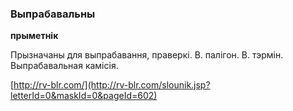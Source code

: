 ### Выпрабавальны
**прыметнік**

Прызначаны для выпрабавання, праверкі. В. палігон. В. тэрмін. Выпрабавальная камісія.

<a rel="author">[http://rv-blr.com/](http://rv-blr.com/slounik.jsp?letterId=0&maskId=0&pageId=602)</a>
